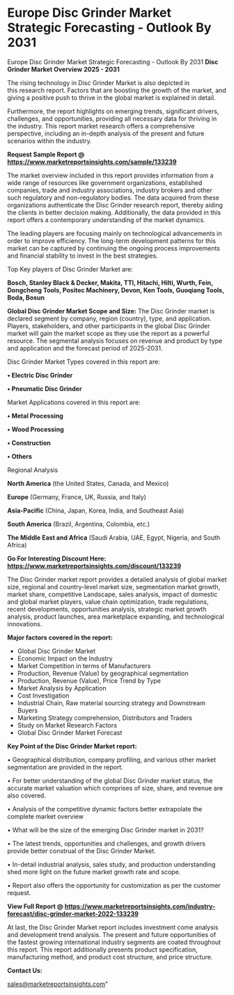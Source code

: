 # Europe Disc Grinder Market Strategic Forecasting - Outlook By 2031
Europe Disc Grinder Market Strategic Forecasting - Outlook By 2031
<Strong> Disc Grinder Market Overview 2025 - 2031</strong>

The rising technology in Disc Grinder Market is also depicted in this research report. Factors that are boosting the growth of the market, and giving a positive push to thrive in the global market is explained in detail.

Furthermore, the report highlights on emerging trends, significant drivers, challenges, and opportunities, providing all necessary data for thriving in the industry. This report market research offers a comprehensive perspective, including an in-depth analysis of the present and future scenarios within the industry.

<strong>Request Sample Report @ <a href=https://www.marketreportsinsights.com/sample/133239>https://www.marketreportsinsights.com/sample/133239</a></strong>

The market overview included in this report provides information from a wide range of resources like government organizations, established companies, trade and industry associations, industry brokers and other such regulatory and non-regulatory bodies. The data acquired from these organizations authenticate the Disc Grinder research report, thereby aiding the clients in better decision making. Additionally, the data provided in this report offers a contemporary understanding of the market dynamics.

The leading players are focusing mainly on technological advancements in order to improve efficiency. The long-term development patterns for this market can be captured by continuing the ongoing process improvements and financial stability to invest in the best strategies.

Top Key players of Disc Grinder Market are:

<strong>Bosch, Stanley Black & Decker, Makita, TTI, Hitachi, Hilti, Wurth, Fein, Dongcheng Tools, Positec Machinery, Devon, Ken Tools, Guoqiang Tools, Boda, Bosun</strong>

<strong><b>Global Disc Grinder Market Scope and Size:</b></strong>
The Disc Grinder market is declared segment by company, region (country), type, and application. Players, stakeholders, and other participants in the global Disc Grinder market will gain the market scope as they use the report as a powerful resource. The segmental analysis focuses on revenue and product by type and application and the forecast period of 2025-2031.

Disc Grinder Market Types covered in this report are:

<strong>• Electric Disc Grinder

• Pneumatic Disc Grinder</strong>

Market Applications covered in this report are:

<strong>• Metal Processing

• Wood Processing

• Construction

• Others</strong> 

Regional Analysis

<strong>North America</strong> (the United States, Canada, and Mexico)

<strong>Europe</strong> (Germany, France, UK, Russia, and Italy)

<strong>Asia-Pacific</strong> (China, Japan, Korea, India, and Southeast Asia)

<strong>South America</strong> (Brazil, Argentina, Colombia, etc.)

<strong>The Middle East and Africa</strong> (Saudi Arabia, UAE, Egypt, Nigeria, and South Africa)

<strong>Go For Interesting Discount Here: <a href=https://www.marketreportsinsights.com/discount/133239>https://www.marketreportsinsights.com/discount/133239</a></strong>

The Disc Grinder market report provides a detailed analysis of global market size, regional and country-level market size, segmentation market growth, market share, competitive Landscape, sales analysis, impact of domestic and global market players, value chain optimization, trade regulations, recent developments, opportunities analysis, strategic market growth analysis, product launches, area marketplace expanding, and technological innovations.

<strong><b>Major factors covered in the report:</b></strong>
<ul>
  <li>Global Disc Grinder Market </li>
  <li>Economic Impact on the Industry</li>
  <li>Market Competition in terms of Manufacturers</li>
  <li>Production, Revenue (Value) by geographical segmentation</li>
  <li>Production, Revenue (Value), Price Trend by Type</li>
  <li>Market Analysis by Application</li>
  <li>Cost Investigation</li>
  <li>Industrial Chain, Raw material sourcing strategy and Downstream Buyers</li>
  <li>Marketing Strategy comprehension, Distributors and Traders</li>
  <li>Study on Market Research Factors</li>
  <li>Global Disc Grinder Market Forecast</li>
</ul>

<strong><b>Key Point of the Disc Grinder Market report:</b></strong>

• Geographical distribution, company profiling, and various other market segmentation are provided in the report.

• For better understanding of the global Disc Grinder market status, the accurate market valuation which comprises of size, share, and revenue are also covered.

• Analysis of the competitive dynamic factors better extrapolate the complete market overview

• What will be the size of the emerging Disc Grinder market in 2031?

• The latest trends, opportunities and challenges, and growth drivers provide better construal of the Disc Grinder Market.

• In-detail industrial analysis, sales study, and production understanding shed more light on the future market growth rate and scope.

• Report also offers the opportunity for customization as per the customer request.

<strong><b>View Full Report @ <a href=https://www.marketreportsinsights.com/industry-forecast/disc-grinder-market-2022-133239>https://www.marketreportsinsights.com/industry-forecast/disc-grinder-market-2022-133239</a></b></strong>


At last, the Disc Grinder Market report includes investment come analysis and development trend analysis. The present and future opportunities of the fastest growing international industry segments are coated throughout this report. This report additionally presents product specification, manufacturing method, and product cost structure, and price structure.

<strong>Contact Us:</strong>

sales@marketreportsinsights.com"
